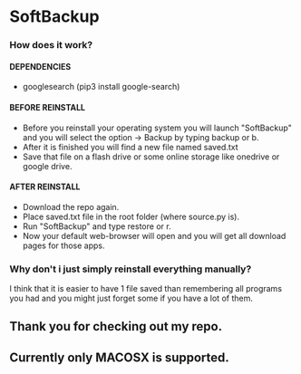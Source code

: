# SoftBackup

### How does it work?

#### DEPENDENCIES

- googlesearch (pip3 install google-search)

#### BEFORE REINSTALL

- Before you reinstall your operating system you will launch "SoftBackup" and you will select the option -> Backup by typing backup or b.
- After it is finished you will find a new file named saved.txt
- Save that file on a flash drive or some online storage like onedrive or google drive.

#### AFTER REINSTALL
- Download the repo again.
- Place saved.txt file in the root folder (where source.py is).
- Run "SoftBackup" and type restore or r.
- Now your default web-browser will open and you will get all download pages for those apps.

### Why don't i just simply reinstall everything manually?

I think that it is easier to have 1 file saved than remembering all programs you had and you might just forget some if you have a lot of them.

## Thank you for checking out my repo.
## Currently only MACOSX is supported.
